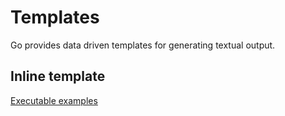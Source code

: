 # Templates

Go provides data driven templates for generating textual output.

## Inline template

[Executable examples](../example/templates/inline/templates_test.go)